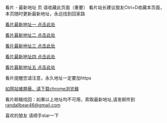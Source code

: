 看片 - 最新地址 页
请收藏此页面（重要） 看片站长建议狼友Ctrl+D收藏本页面，本页随时更新最新地址，永远找到回家路

[看片最新地址一 点击此处](https://6996am.buzz)

[看片最新地址二 点击此处](https://6996aj.buzz)

[看片最新地址三 点击此处](https://6996ak.buzz)

[看片最新地址四 点击此处](https://6996am.buzz)

[看片最新地址五 点击此处](https://6996ak.buzz)

看片提醒您请注意，永久地址一定要加https

[如网站被屏蔽，请下载chrome浏览器](https://8xe23.com/chrome_93.0.4577.82.apk)

看片邮箱找回：如果以上地址均不可用，索取最新地址,请发邮件到 [randallbear46@gmail.com](mailto:randallbear46@gmail.com)

喜欢的狼友 请顺手star一下